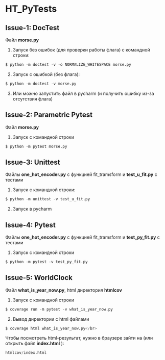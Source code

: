 # HT_PyTests
## Issue-1: DocTest
Файл **morse.py**
1. Запуск без ошибок (для проверки работы флага) с командной строки: </br>
```python
$ python -m doctest -v -o NORMALIZE_WHITESPACE morse.py
```
2. Запуск с ошибкой (без флага): </br>
```python
$ python -m doctest -v morse.py
```
3. Или можно запустить файл в pycharm (и получить ошибку из-за отсутствия флага)

## Issue-2: Parametric Pytest
Файл **morse.py**
1. Запуск с командной строки </br>
```python
$ python -m pytest morse.py
```
## Issue-3: Unittest
Файлы **one_hot_encoder.py** с функцией fit_tramsform и **test_u_fit.py** с тестами
1. Запуск с командной строки: </br>
```python
$ python -m unittest -v test_u_fit.py
```
2. Запуск в pycharm

## Issue-4: Pytest
Файлы **one_hot_encoder.py** с функцией fit_tramsform и **test_py_fit.py** с тестами </br>
1. Запуск с командной строки</br>
```python
$ python -m pytest -v test_py_fit.py
```
## Issue-5: WorldClock
Файл **what_is_year_now.py**, html директория **htmlcov**</br>
1. Запуск с командной строки</br>
```python
$ coverage run -m pytest -v what_is_year_now.py
```
2. Вывод директории с html файлами</br>
```python
$ coverage html what_is_year_now.py</br>
```
Чтобы посмотреть html-результат, нужно в браузере зайти на (или открыть файл **index.html** ):</br>
```python
htmlcov/index.html
```
